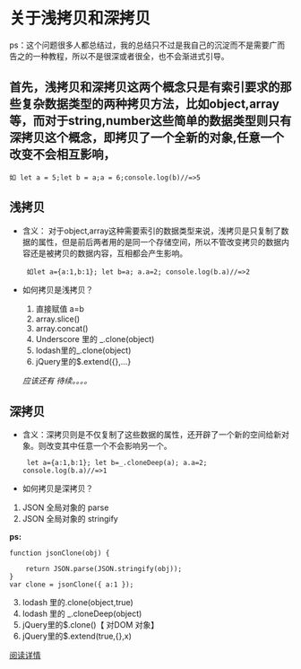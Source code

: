 # 关于浅拷贝和深拷贝
ps：这个问题很多人都总结过，我的总结只不过是我自己的沉淀而不是需要广而告之的一种教程，所以不是很深或者很全，也不会渐进式引导。

## 首先，浅拷贝和深拷贝这两个概念只是有索引要求的那些复杂数据类型的两种拷贝方法，比如object,array等，而对于string,number这些简单的数据类型则只有深拷贝这个概念，即拷贝了一个全新的对象,任意一个改变不会相互影响，
    如 let a = 5;let b = a;a = 6;console.log(b)//=>5

## 浅拷贝
 - 含义： 对于object,array这种需要索引的数据类型来说，浅拷贝是只复制了数据的属性，但是前后两者用的是同一个存储空间，所以不管改变拷贝的数据内容还是被拷贝的数据内容，互相都会产生影响。
    
        如let a={a:1,b:1}; let b=a; a.a=2; console.log(b.a)//=>2
 - 如何拷贝是浅拷贝？
    1. 直接赋值 a=b
    2. array.slice() 
    3. array.concat()
    4. Underscore 里的 _.clone(object)
    5. lodash里的_.clone(object)
    6. jQuery里的$.extend({},...}

    *应该还有 待续。。。。*
  
## 深拷贝
 - 含义：深拷贝则是不仅复制了这些数据的属性，还开辟了一个新的空间给新对象。则改变其中任意一个不会影响另一个。
    
        let a={a:1,b:1}; let b=_.cloneDeep(a); a.a=2; console.log(b.a)//=>1
- 如何拷贝是深拷贝？
 1. JSON 全局对象的 parse
 2. JSON 全局对象的 stringify

 **ps:**

    function jsonClone(obj) {

        return JSON.parse(JSON.stringify(obj));
    }
    var clone = jsonClone({ a:1 });

 3. lodash 里的.clone(object,true) 
 4. lodash 里的 _.cloneDeep(object)
 5. jQuery里的$.clone()【 对DOM 对象】
 6. jQuery里的$.extend(true,{},x)

 [阅读详情](http://jerryzou.com/posts/dive-into-deep-clone-in-javascript/)